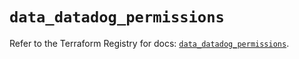 # `data_datadog_permissions`

Refer to the Terraform Registry for docs: [`data_datadog_permissions`](https://registry.terraform.io/providers/datadog/datadog/3.37.0/docs/data-sources/permissions).
